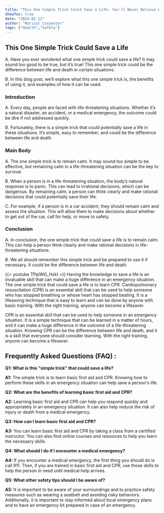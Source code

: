 ```yaml
---
title: "This One Simple Trick Could Save a Life: You'll Never Believe What It Is!"
ShowToc: true 
date: "2024-02-12"
author: "Marisol Carpenter" 
tags: ["Health","Safety"]
---
```

## This One Simple Trick Could Save a Life

A. Have you ever wondered what one simple trick could save a life? It may sound too good to be true, but it’s true! This one simple trick could be the difference between life and death in certain situations.

B. In this blog post, we’ll explore what this one simple trick is, the benefits of using it, and examples of how it can be used.

### Introduction

A. Every day, people are faced with life-threatening situations. Whether it’s a natural disaster, an accident, or a medical emergency, the outcome could be dire if not addressed quickly. 

B. Fortunately, there is a simple trick that could potentially save a life in these situations. It’s simple, easy to remember, and could be the difference between life and death.

### Main Body

A. The one simple trick is to remain calm. It may sound too simple to be effective, but remaining calm in a life-threatening situation can be the key to survival. 

B. When a person is in a life-threatening situation, the body’s natural response is to panic. This can lead to irrational decisions, which can be dangerous. By remaining calm, a person can think clearly and make rational decisions that could potentially save their life.

C. For example, if a person is in a car accident, they should remain calm and assess the situation. This will allow them to make decisions about whether to get out of the car, call for help, or move to safety. 

### Conclusion

A. In conclusion, the one simple trick that could save a life is to remain calm. This can help a person think clearly and make rational decisions in life-threatening situations. 

B. We all should remember this simple trick and be prepared to use it if necessary. It could be the difference between life and death.

{{< youtube TPpiWG_HzkI >}} 
Having the knowledge to save a life is an invaluable skill that can make a huge difference in an emergency situation. The one simple trick that could save a life is to learn CPR. Cardiopulmonary resuscitation (CPR) is an essential skill that can be used to help someone who has stopped breathing or whose heart has stopped beating. It is a lifesaving technique that is easy to learn and can be done by anyone with basic training. With the right training, anyone can become a lifesaver. 

CPR is an essential skill that can be used to help someone in an emergency situation. It is a simple technique that can be learned in a matter of hours, and it can make a huge difference in the outcome of a life-threatening situation. Knowing CPR can be the difference between life and death, and it is a skill that everyone should consider learning. With the right training, anyone can become a lifesaver.

## Frequently Asked Questions (FAQ) :
**Q1: What is this "simple trick" that could save a life?**

**A1:** The simple trick is to learn basic first aid and CPR. Knowing how to perform these skills in an emergency situation can help save a person's life. 

**Q2: What are the benefits of learning basic first aid and CPR?**

**A2:** Learning basic first aid and CPR can help you respond quickly and appropriately in an emergency situation. It can also help reduce the risk of injury or death from a medical emergency. 

**Q3: How can I learn basic first aid and CPR?**

**A3:** You can learn basic first aid and CPR by taking a class from a certified instructor. You can also find online courses and resources to help you learn the necessary skills. 

**Q4: What should I do if I encounter a medical emergency?**

**A4:** If you encounter a medical emergency, the first thing you should do is call 911. Then, if you are trained in basic first aid and CPR, use those skills to help the person in need until medical help arrives. 

**Q5: What other safety tips should I be aware of?**

**A5:** It is important to be aware of your surroundings and to practice safety measures such as wearing a seatbelt and avoiding risky behaviors. Additionally, it is important to stay informed about local emergency plans and to have an emergency kit prepared in case of an emergency.





